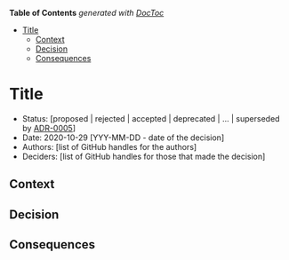 <!-- START doctoc generated TOC please keep comment here to allow auto update -->
<!-- DON'T EDIT THIS SECTION, INSTEAD RE-RUN doctoc TO UPDATE -->
**Table of Contents**  *generated with [DocToc](https://github.com/thlorenz/doctoc)*

- [Title](#title)
  - [Context](#context)
  - [Decision](#decision)
  - [Consequences](#consequences)

<!-- END doctoc generated TOC please keep comment here to allow auto update -->

# Title
<!-- A short and clear title which is prefixed with the ADR number -->

* Status: [proposed | rejected | accepted | deprecated | … | superseded by [ADR-0005](0005-example.md)] <!-- mandatory -->
* Date: 2020-10-29 [YYY-MM-DD - date of the decision] <!-- mandatory -->
* Authors: [list of GitHub handles for the authors]
* Deciders: [list of GitHub handles for those that made the decision]  <!-- mandatory -->

## Context
<!-- What is the context of the decision and what's the motivation -->

## Decision
<!-- What is the decision that has been made -->

## Consequences
<!-- Whats the result or impact of this decision. Does anything need to change and are new GitHub issues created as a result -->